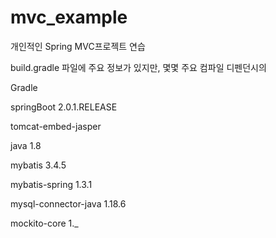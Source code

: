 # mvc_example
개인적인 Spring MVC프로젝트 연습

build.gradle 파일에 주요 정보가 있지만, 몇몇 주요 컴파일 디펜던시의 

Gradle

springBoot 2.0.1.RELEASE

tomcat-embed-jasper

java 1.8

mybatis 3.4.5

mybatis-spring 1.3.1

mysql-connector-java 1.18.6

mockito-core 1._
